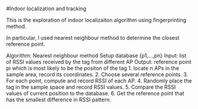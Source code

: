 #Indoor localization and tracking

This is the exploration of indoor localizaiton algorithm using fingerprinting method.

In particular, I used nearest neighbour method to determine the closest reference point.

Algorithm: Nearest neighbour method
  Setup database {p1,...,pn}
  Input: list of RSSI values received by the tag from different AP
  Output: reference point pi which is most likely to be the positon of the tag
     1. locate n APs in the sample area, record its coordinates.
     2. Choose several reference points. 
     3. For each point, compute and record RSSI of each AP. 
     4. Randomly place the tag in the sample space and record RSSI values.
     5. Compare the RSSI values of current position to the database.
     6. Get the reference point that has the smallest difference in RSSI pattern.
